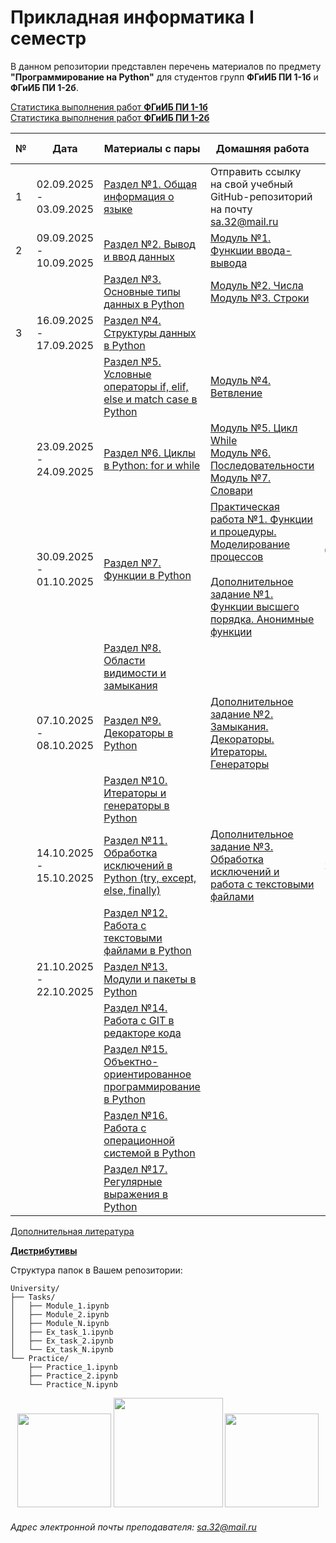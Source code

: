 # Прикладная информатика I семестр
В данном репозитории представлен перечень материалов по предмету **"Программирование на Python"** для студентов групп **ФГиИБ ПИ 1-1б** и **ФГиИБ ПИ 1-2б**.

[Статистика выполнения работ **ФГиИБ ПИ 1-1б**](https://u.to/0FtcIg)  
[Статистика выполнения работ **ФГиИБ ПИ 1-2б**](https://u.to/0ltcIg)  


| №   | Дата       | Материалы с пары                     | Домашняя работа                  | Срок сдачи|
|-----|------------|------------------------------------------------|------------------------------------------------|------------|
| 1   |     02.09.2025 -  03.09.2025      | [Раздел №1. Общая информация о языке](https://u.to/01tcIg) |        Отправить ссылку на свой учебный GitHub-репозиторий на почту sa.32@mail.ru                                      | 10.09.2025
| 2   |      09.09.2025 -  10.09.2025            | [Раздел №2. Вывод и ввод данных](https://u.to/1VtcIg) | [Модуль №1. Функции ввода-вывода](https://u.to/11tcIg) | 15.10.2025
|    |            | [Раздел №3. Основные типы данных в Python](https://u.to/2FtcIg) | [Модуль №2. Числа](https://u.to/3FtcIg)<br>[Модуль №3. Строки](https://u.to/3VtcIg) | 15.10.2025
| 3  |      16.09.2025 -  17.09.2025            | [Раздел №4. Структуры данных в Python](https://u.to/31tcIg) |  | 15.10.2025
|    |            | [Раздел №5. Условные операторы if, elif, else и match case в Python](https://u.to/5ltcIg) | [Модуль №4. Ветвление](https://u.to/6FtcIg) | 15.10.2025
|    |      23.09.2025 -  24.09.2025            | [Раздел №6. Циклы в Python: for и while](https://u.to/6VtcIg) | [Модуль №5. Цикл While](https://u.to/Z1tcIg)<br> [Модуль №6. Последовательности](https://u.to/YFtcIg) <br> [Модуль №7. Словари](https://u.to/XVtcIg)| 15.10.2025
|    |      30.09.2025 -  01.10.2025            | [Раздел №7. Функции в Python](https://u.to/XFtcIg) |  [Практическая работа №1. Функции и процедуры. Моделирование процессов](https://u.to/V1tcIg)  <br><br> [Дополнительное задание №1. Функции высшего порядка. Анонимные функции](https://u.to/PFtcIg)                                              | 07.10.2025 <br><br><br> 15.10.2025
|    |            | [Раздел №8. Области видимости и замыкания](https://u.to/7FtcIg) |                                                |
|    |      07.10.2025 -  08.10.2025            | [Раздел №9. Декораторы в Python](https://u.to/7VtcIg) |[Дополнительное задание №2. Замыкания. Декораторы. Итераторы. Генераторы](https://u.to/NFtcIg)| 15.10.2025
|   |            | [Раздел №10. Итераторы и генераторы в Python](https://u.to/8FtcIg) |                                                |
|   |      14.10.2025 -  15.10.2025            | [Раздел №11. Обработка исключений в Python (try, except, else, finally)](https://u.to/8VtcIg) |[Дополнительное задание №3. Обработка исключений и работа с текстовыми файлами](https://u.to/D3xdIg)| 21.10.2025
|   |            | [Раздел №12. Работа с текстовыми файлами в Python](https://u.to/epZdIg) |                                                |
|   |      21.10.2025 -  22.10.2025            | [Раздел №13. Модули и пакеты в Python](https://u.to/91tcIg) |                                                |
|   |            | [Раздел №14. Работа с GIT в редакторе кода](https://u.to/_FtcIg) |                                                |
|   |            | [Раздел №15. Объектно-ориентированное программирование в Python](https://u.to/SG35IA) |                                                |
|   |            | [Раздел №16. Работа с операционной системой в Python](https://u.to/_ltcIg) |                                                |
|   |            | [Раздел №17. Регулярные выражения в Python](https://u.to/-VtcIg) |                                                |


[Дополнительная литература](https://cloud.mail.ru/public/veX3/Aasf7g7U8)

[**Дистрибутивы**](https://cloud.mail.ru/public/BXH2/4NZCkgzFS)

Структура папок в Вашем репозитории:
```
University/
├── Tasks/
│   ├── Module_1.ipynb
│   ├── Module_2.ipynb
│   ├── Module_N.ipynb
│   ├── Ex_task_1.ipynb
│   ├── Ex_task_2.ipynb
│   └── Ex_task_N.ipynb
└── Practice/
    ├── Practice_1.ipynb
    ├── Practice_2.ipynb
    └── Practice_N.ipynb
```
<div id="header" align="center">
  <img src="https://i.stack.imgur.com/t4m8n.gif" width="150"/>
  <img src="https://media1.giphy.com/media/v1.Y2lkPTc5MGI3NjExYzRibWc2bmY2YWZncGd3cWY2YmoxYmNtNmJnbXphZjJsN2xpMjZ6ayZlcD12MV9pbnRlcm5hbF9naWZfYnlfaWQmY3Q9Zw/wOR94QhwxXdmGJIVEg/giphy.gif" width="175"/>
  <img src="https://media0.giphy.com/media/v1.Y2lkPTc5MGI3NjExdGdoYmNtamZybXRldXU4bjI0ZnFienhodnVtZHVqbzVvNTJ4MXdxYiZlcD12MV9pbnRlcm5hbF9naWZfYnlfaWQmY3Q9Zw/UcK7JalnjCz0k/giphy.gif" width="150"/>
</div>








###### Адрес электронной почты преподавателя: sa.32@mail.ru
